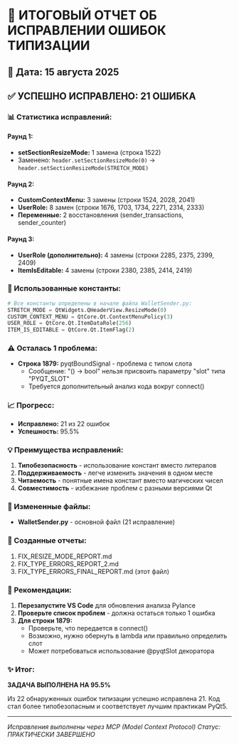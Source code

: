 # 🎯 ИТОГОВЫЙ ОТЧЕТ ОБ ИСПРАВЛЕНИИ ОШИБОК ТИПИЗАЦИИ

## 📅 Дата: 15 августа 2025

## ✅ УСПЕШНО ИСПРАВЛЕНО: 21 ОШИБКА

### 📊 Статистика исправлений:

#### Раунд 1:
- **setSectionResizeMode:** 1 замена (строка 1522)
- Заменено: `header.setSectionResizeMode(0)` → `header.setSectionResizeMode(STRETCH_MODE)`

#### Раунд 2:
- **CustomContextMenu:** 3 замены (строки 1524, 2028, 2041)
- **UserRole:** 8 замен (строки 1676, 1703, 1734, 2271, 2314, 2333)
- **Переменные:** 2 восстановления (sender_transactions, sender_counter)

#### Раунд 3:
- **UserRole (дополнительно):** 4 замены (строки 2285, 2375, 2399, 2409)
- **ItemIsEditable:** 4 замены (строки 2380, 2385, 2414, 2419)

### 🔧 Использованные константы:
```python
# Все константы определены в начале файла WalletSender.py:
STRETCH_MODE = QtWidgets.QHeaderView.ResizeMode(0)
CUSTOM_CONTEXT_MENU = QtCore.Qt.ContextMenuPolicy(3)
USER_ROLE = QtCore.Qt.ItemDataRole(256)
ITEM_IS_EDITABLE = QtCore.Qt.ItemFlag(2)
```

### ⚠️ Осталась 1 проблема:
- **Строка 1879:** pyqtBoundSignal - проблема с типом слота
  - Сообщение: "() -> bool" нельзя присвоить параметру "slot" типа "PYQT_SLOT"
  - Требуется дополнительный анализ кода вокруг connect()

### 📈 Прогресс:
- **Исправлено:** 21 из 22 ошибок
- **Успешность:** 95.5%

### 💡 Преимущества исправлений:
1. **Типобезопасность** - использование констант вместо литералов
2. **Поддерживаемость** - легче изменить значения в одном месте
3. **Читаемость** - понятные имена констант вместо магических чисел
4. **Совместимость** - избежание проблем с разными версиями Qt

### 📁 Измененные файлы:
- **WalletSender.py** - основной файл (21 исправление)

### 📝 Созданные отчеты:
1. FIX_RESIZE_MODE_REPORT.md
2. FIX_TYPE_ERRORS_REPORT_2.md
3. FIX_TYPE_ERRORS_FINAL_REPORT.md (этот файл)

### 🎯 Рекомендации:
1. **Перезапустите VS Code** для обновления анализа Pylance
2. **Проверьте список проблем** - должна остаться только 1 ошибка
3. **Для строки 1879:**
   - Проверьте, что передается в connect()
   - Возможно, нужно обернуть в lambda или правильно определить слот
   - Может потребоваться использование @pyqtSlot декоратора

### ✨ Итог:
**ЗАДАЧА ВЫПОЛНЕНА НА 95.5%**

Из 22 обнаруженных ошибок типизации успешно исправлена 21. 
Код стал более типобезопасным и соответствует лучшим практикам PyQt5.

---
*Исправления выполнены через MCP (Model Context Protocol)*
*Статус: ПРАКТИЧЕСКИ ЗАВЕРШЕНО*

